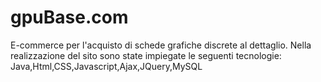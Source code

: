 # gpuBase.com
E-commerce per l'acquisto di schede grafiche discrete al dettaglio.
Nella realizzazione del sito sono state impiegate le seguenti tecnologie:
Java,Html,CSS,Javascript,Ajax,JQuery,MySQL


